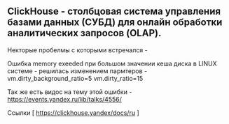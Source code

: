 ## ClickHouse - столбцовая система управления базами данных (СУБД) для онлайн обработки аналитических запросов (OLAP).

Некторые пробелмы с которыми встречался - 

Ошибка memory exeeded при большом значении кеша диска в LINUX системе - решилась изменением пармтеров - 
vm.dirty_background_ratio=5
vm.dirty_ratio=15

Так же есть видос на тему этой ошибки - https://events.yandex.ru/lib/talks/4556/

Ссылки [ https://clickhouse.yandex/docs/ru ]